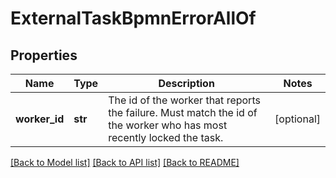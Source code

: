 # ExternalTaskBpmnErrorAllOf

## Properties
Name | Type | Description | Notes
------------ | ------------- | ------------- | -------------
**worker_id** | **str** | The id of the worker that reports the failure. Must match the id of the worker who has most recently locked the task. | [optional] 

[[Back to Model list]](../README.md#documentation-for-models) [[Back to API list]](../README.md#documentation-for-api-endpoints) [[Back to README]](../README.md)


